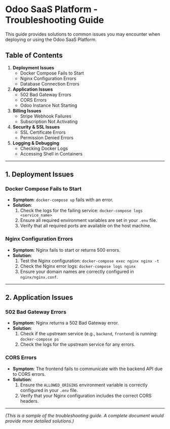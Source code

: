 # Odoo SaaS Platform - Troubleshooting Guide

This guide provides solutions to common issues you may encounter when deploying or using the Odoo SaaS Platform.

## Table of Contents

1.  **Deployment Issues**
    *   Docker Compose Fails to Start
    *   Nginx Configuration Errors
    *   Database Connection Errors
2.  **Application Issues**
    *   502 Bad Gateway Errors
    *   CORS Errors
    *   Odoo Instance Not Starting
3.  **Billing Issues**
    *   Stripe Webhook Failures
    *   Subscription Not Activating
4.  **Security & SSL Issues**
    *   SSL Certificate Errors
    *   Permission Denied Errors
5.  **Logging & Debugging**
    *   Checking Docker Logs
    *   Accessing Shell in Containers

---

## 1. Deployment Issues

### Docker Compose Fails to Start

*   **Symptom**: `docker-compose up` fails with an error.
*   **Solution**:
    1.  Check the logs for the failing service: `docker-compose logs <service_name>`
    2.  Ensure all required environment variables are set in your `.env` file.
    3.  Verify that all required ports are available on the host machine.

### Nginx Configuration Errors

*   **Symptom**: Nginx fails to start or returns 500 errors.
*   **Solution**:
    1.  Test the Nginx configuration: `docker-compose exec nginx nginx -t`
    2.  Check the Nginx error logs: `docker-compose logs nginx`
    3.  Ensure your domain names are correctly configured in `nginx/nginx.conf`.

---

## 2. Application Issues

### 502 Bad Gateway Errors

*   **Symptom**: Nginx returns a 502 Bad Gateway error.
*   **Solution**:
    1.  Check if the upstream service (e.g., `backend`, `frontend`) is running: `docker-compose ps`
    2.  Check the logs for the upstream service for any errors.

### CORS Errors

*   **Symptom**: The frontend fails to communicate with the backend API due to CORS errors.
*   **Solution**:
    1.  Ensure the `ALLOWED_ORIGINS` environment variable is correctly configured in your `.env` file.
    2.  Verify that your Nginx configuration includes the correct CORS headers.

---

*(This is a sample of the troubleshooting guide. A complete document would provide more detailed solutions.)*


